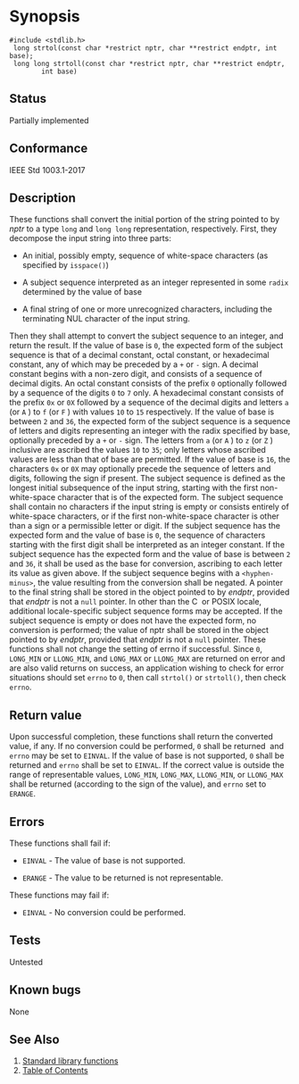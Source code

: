 # Synopsis 
`#include <stdlib.h>`</br>
` long strtol(const char *restrict nptr, char **restrict endptr, int base);`</br>
` long long strtoll(const char *restrict nptr, char **restrict endptr,`</br>
`        int base)`</br>

## Status
Partially implemented
## Conformance
IEEE Std 1003.1-2017
## Description


These functions shall convert the initial portion of the string pointed to by _nptr_ to a type `long` and `long
long` representation, respectively. First, they decompose the input string into three parts:


 * An initial, possibly empty, sequence of white-space characters (as specified by `isspace()`)


 * A subject sequence interpreted as an integer represented in some `radix` determined by the value of base


 * A final string of one or more unrecognized characters, including the terminating NUL character of the input string.


Then they shall attempt to convert the subject sequence to an integer, and return the result.
If the value of base is `0`, the expected form of the subject sequence is that of a decimal constant, octal constant, or
hexadecimal constant, any of which may be preceded by a `+` or `-` sign. A decimal constant begins with a
non-zero digit, and consists of a sequence of decimal digits. An octal constant consists of the prefix `0` optionally
followed by a sequence of the digits `0` to `7` only. A hexadecimal constant consists of the prefix `0x` or `0X`
followed by a sequence of the decimal digits and letters `a` (or `A` ) to `f` (or `F` ) with
values `10` to `15` respectively.
If the value of base is between `2` and `36`, the expected form of the subject sequence is a sequence of letters and digits
representing an integer with the radix specified by base, optionally preceded by a `+` or `-` sign. The
letters from `a` (or `A` ) to `z` (or `Z` ) inclusive are ascribed the values `10` to `35`; only
letters whose ascribed values are less than that of base are permitted. If the value of base is `16`, the characters `0x`
or `0X` may optionally precede the sequence of letters and digits, following the sign if present.
The subject sequence is defined as the longest initial subsequence of the input string, starting with the first non-white-space
character that is of the expected form. The subject sequence shall contain no characters if the input string is empty or consists
entirely of white-space characters, or if the first non-white-space character is other than a sign or a permissible letter or
digit.
If the subject sequence has the expected form and the value of base is `0`, the sequence of characters starting with the
first digit shall be interpreted as an integer constant. If the subject sequence has the expected form and the value of base
is between `2` and `36`, it shall be used as the base for conversion, ascribing to each letter its value as given above. If the subject
sequence begins with a `<hyphen-minus>`, the value resulting from the conversion shall be negated. A pointer to the final
string shall be stored in the object pointed to by _endptr_, provided that _endptr_ is not a `null` pointer.
In other than the C    or POSIX  locale, additional
locale-specific subject sequence forms may be accepted.
If the subject sequence is empty or does not have the expected form, no conversion is performed; the value of nptr shall
be stored in the object pointed to by _endptr_, provided that _endptr_ is not a `null` pointer.
These functions shall not change the setting of errno if successful.
Since `0`, `LONG_MIN` or `LLONG_MIN`, and `LONG_MAX` or `LLONG_MAX` are returned on error and are also valid returns on success,
an application wishing to check for error situations should set `errno` to `0`, then call `strtol()` or `strtoll()`,
then check `errno`.


## Return value


Upon successful completion, these functions shall return the converted value, if any. If no conversion could be performed, `0`
shall be returned    and `errno` may be set to `EINVAL`. 
If the value of base is not supported, `0` shall be returned and `errno` shall be set to `EINVAL`. 
If the correct value is outside the range of representable values, `LONG_MIN`, `LONG_MAX`, `LLONG_MIN`, or `LLONG_MAX` shall be
returned (according to the sign of the value), and `errno` set to `ERANGE`.


## Errors


These functions shall fail if:


 * `EINVAL` - The value of base is not supported. 

 * `ERANGE` - The value to be returned is not representable.

These functions may fail if:


 * `EINVAL` - No conversion could be performed.


## Tests

Untested

## Known bugs

None

## See Also 
1. [Standard library functions](../README.md)
2. [Table of Contents](../../../README.md)
